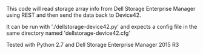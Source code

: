 This code will read storage array info from Dell Storage Enterprise Manager using REST and then send the data back to Device42.

It can be run with './dellstorage-device42.py' and expects a config file in the same directory named 'dellstorage-device42.cfg'

Tested with Python 2.7 and Dell Storage Enterprise Manager 2015 R3
